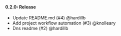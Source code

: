 #### 0.2.0: Release

 - Update README.md (#4) @hardillb
 - Add project workflow automation (#3) @knolleary
 - Dns readme (#2) @hardillb
 